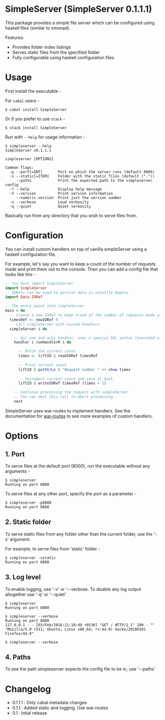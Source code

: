 SimpleServer (SimpleServer 0.1.1.1)
===================================

This package provides a simple file server which can be configured using haskell files (similar to xmonad).

Features:
  - Provides folder index listings
  - Serves static files from the specified folder
  - Fully configurable using haskell configuration files

Usage
======

First install the executable -

For `cabal` users -

    $ cabal install SimpleServer

Or if you prefer to use `stack` -

    $ stack install SimpleServer

Run with `--help` for usage information -

    $ simpleserver --help
    SimpleServer v0.1.1.1

    simpleserver [OPTIONS]

    Common flags:
      -p --port[=INT]       Port on which the server runs (default 8000)
      -s --static[=ITEM]    Folder with the static files (default ("."))
         --paths            Print the expected path to the simpleserver config
      -? --help             Display help message
      -V --version          Print version information
         --numeric-version  Print just the version number
      -v --verbose          Loud verbosity
      -q --quiet            Quiet verbosity


Basically run from any directory that you wish to serve files from.

Configuration
=============

You can install custom handlers on top of vanilla simpleServer using a haskell configuration file.

For example, let's say you want to keep a count of the number of requests made and print them out to the console. Then you can add a config file that looks like this -

```haskell
-- You must import SimpleServer
import SimpleServer
-- IORefs can be used to persist data in volatile memory
import Data.IORef

-- The entry point into simpleServer
main = do
  -- Create a new IORef to keep track of the number of requests made so far
  timesRef <- newIORef 0
  -- Call simpleServer with custom handlers
  simpleServer $ do

    -- Our one and only handler, uses a special DSL syntax (executed with `runHandlerM`)
    handler $ runHandlerM $ do

      -- Fetch the current count
      times <- liftIO $ readIORef timesRef
      
      -- Print current count
      liftIO $ putStrLn $ "Request number " ++ show times
      
      -- Increment current count and save it back
      liftIO $ writeIORef timesRef (times + 1)

    -- Continue processing the request with simpleServer
    -- You can omit this call to abort processing
    next
```

SimpleServer uses wai-routes to implement handlers. See the documentation for [wai-routes](https://github.com/ajnsit/wai-routes) to see more examples of custom handlers.


Options
=======

## 1. Port

To serve files at the default port (8000), run the executable without any arguments -

    $ simpleserver
    Running on port 8000

To serve files at any other port, specify the port as a parameter -

    $ simpleserver -p8888
    Running on port 8888

## 2. Static folder

To serve static files from any folder other than the current folder, use the '-s' argument.

For example, to serve files from 'static' folder -

    $ simpleserver -sstatic
    Running on port 8000

## 3. Log level

To enable logging, use '-v' or '--verbose. To disable any log output altogether use '-q' or '--quiet'


    $ simpleserver
    Running on port 8000

    $ simpleserver --verbose
    Running on port 8000
    127.0.0.1 - - [03/Feb/2016:11:10:49 +0530] "GET / HTTP/1.1" 200 - "" "Mozilla/5.0 (X11; Ubuntu; Linux x86_64; rv:44.0) Gecko/20100101 Firefox/44.0"

    $ simpleserver --verbose
    

## 4. Paths

To see the path simpleserver expects the config file to be in, use '--paths'



Changelog
=========

* 0.1.1.1 : Only cabal metadata changes
* 0.1.1   : Added static and logging. Use wai-routes
* 0.1     : Intial release
